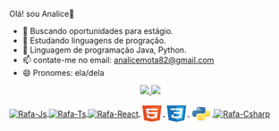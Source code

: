 Olá! sou Analice👋

- 🔭 Buscando oportunidades para estágio.
- 🌱 Estudando linguagens de progração.
- 👯 Linguagem de programação Java, Python.
- 📫 contate-me no email: analicemota82@gmail.com
- 😄 Pronomes: ela/dela

<div align="center">
  <a href="https://github.com/analicee">
  <img height="110em" src="https://github-readme-stats.vercel.app/api?username=analicee&show_icons=true&theme=dracula&include_all_commits=true&count_private=true"/>
  <img height="110em" src="https://github-readme-stats.vercel.app/api/top-langs/?username=analicee&layout=compact&langs_count=7&theme=dracula"/>
    </div>
  
<div style="display: inline_block"><br>
<img align="center" alt="Rafa-Js" height="30" width="40" 
<img src="https://cdn.jsdelivr.net/gh/devicons/devicon/icons/django/django-original.svg" />
<img align="center" alt="Rafa-Ts" height="30" width="40" 
<img src="https://cdn.jsdelivr.net/gh/devicons/devicon/icons/figma/figma-original.svg" />
<img align="center" alt="Rafa-React" height="30" width="40" 
<img src="https://cdn.jsdelivr.net/gh/devicons/devicon/icons/java/java-original-wordmark.svg" />
 

 
  <img align="center" alt="Rafa-HTML" height="30" width="40" src="https://raw.githubusercontent.com/devicons/devicon/master/icons/html5/html5-original.svg">
  <img align="center" alt="Rafa-CSS" height="30" width="40" src="https://raw.githubusercontent.com/devicons/devicon/master/icons/css3/css3-original.svg">
  <img align="center" alt="Rafa-Python" height="30" width="40" src="https://raw.githubusercontent.com/devicons/devicon/master/icons/python/python-original.svg">
  <img align="center" alt="Rafa-Csharp" height="30" width="40" 
       
       
        
